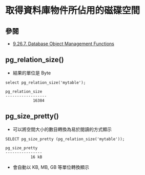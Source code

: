 # 取得資料庫物件所佔用的磁碟空間
## 參閱
- [9.26.7. Database Object Management Functions](https://docs.postgresql.tw/the-sql-language/functions-and-operators/system-administration#9-26-7-database-object-management-functions)
## pg_relation_size()
- 結果的單位是 Byte

```
select pg_relation_size('mytable');

pg_relation_size
------------------
            16384
```
## pg_size_pretty()
- 可以將空間大小的數目轉換為易於閱讀的方式顯示
```
SELECT pg_size_pretty (pg_relation_size('mytable'));

pg_size_pretty
----------------
           16 kB

```
- 會自動以 KB, MB, GB 等單位轉換顯示
